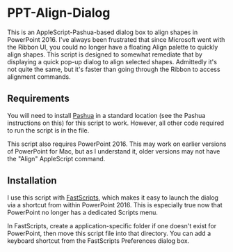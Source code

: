 # PPT-Align-Dialog
This is an AppleScript-Pashua-based dialog box to align shapes in PowerPoint 2016. I've always been frustrated that since Microsoft went with the Ribbon UI, you could no longer have a floating Align palette to quickly align shapes. This script is designed to somewhat remediate that by displaying a quick pop-up dialog to align selected shapes. Admittedly it's not quite the same, but it's faster than going through the Ribbon to access alignment commands. 

## Requirements
You will need to install [Pashua](https://www.bluem.net/en/mac/pashua/ "Link to Pashua") in a standard location (see the Pashua instructions on this) for this script to work. However, all other code required to run the script is in the file.

This script also requires PowerPoint 2016. This may work on earlier versions of PowerPoint for Mac, but as I understand it, older versions may not have the "Align" AppleScript command.

## Installation
I use this script with [FastScripts](https://red-sweater.com/fastscripts/index.html "Link to FastScripts"), which makes it easy to launch the dialog via a shortcut from within PowerPoint 2016. This is especially true now that PowerPoint no longer has a dedicated Scripts menu.

In FastScripts, create a application-specific folder if one doesn't exist for PowerPoint, then move this script file into that directory. You can add a keyboard shortcut from the FastScripts Preferences dialog box.
